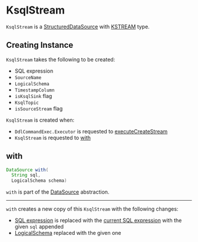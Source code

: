 # KsqlStream

`KsqlStream` is a [StructuredDataSource](StructuredDataSource.md) with [KSTREAM](DataSource.md#KSTREAM) type.

## Creating Instance

`KsqlStream` takes the following to be created:

* <span id="sqlExpression"> SQL expression
* <span id="datasourceName"> `SourceName`
* <span id="schema"> `LogicalSchema`
* <span id="timestampExtractionPolicy"> `TimestampColumn`
* <span id="isKsqlSink"> `isKsqlSink` flag
* <span id="ksqlTopic"> `KsqlTopic`
* <span id="isSourceStream"> `isSourceStream` flag

`KsqlStream` is created when:

* `DdlCommandExec.Executor` is requested to [executeCreateStream](DdlCommandExec.Executor.md#executeCreateStream)
* `KsqlStream` is requested to [with](#with)

## <span id="with"> with

```java
DataSource with(
  String sql,
  LogicalSchema schema)
```

`with` is part of the [DataSource](DataSource.md#with) abstraction.

---

`with` creates a new copy of this `KsqlStream` with the following changes:

* [SQL expression](#sqlExpression) is replaced with the [current SQL expression](#getSqlExpression) with the given `sql` appended
* [LogicalSchema](#schema) replaced with the given one
